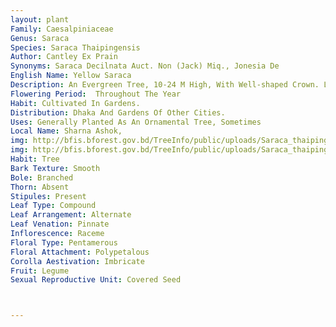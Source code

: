 ```yaml
---
layout: plant
Family: Caesalpiniaceae
Genus: Saraca
Species: Saraca Thaipingensis
Author: Cantley Ex Prain
Synonyms: Saraca Decilnata Auct. Non (Jack) Miq., Jonesia De
English Name: Yellow Saraca
Description: An Evergreen Tree, 10-24 M High, With Well-shaped Crown. Leaves Pinnately Compound, Large, Rachis 20-56 Cm Long, Glabrous, Leaflets 7-32 Ã— 3-9 Cm, Oblong-lanceolate, Thick, Leathery Or Chartaceous, Acute To Acuminate At The Base, Glabrous, Dark Brown When Dry, Lateral Nerves 6-12 Pairs, Curved Along The Margin, Petiolules 1.0-1.5 Cm Long. Inflorescence Loosely Compact Corymbs, 17-35 Cm Wide (sometimes Up To 40 Cm Wide) With Main Branches 7-18 Cm Long, 3-10 Mm In Diameter. Flowers Apetalous, Golden-yellow To Pale Orange, Tubular, Bracts Ovate, 12-35 Ã— 7-22 Mm, Fugacious, Bracteoles 2, Oblong-lanceolate, Fugacious, Pedicels C 10 Mm Long, Bracteoles 2-5 Mm Long, Receptacles 1.2-2.6 Cm Long. Sepals 4, 5-10 Ã— 2.3-5.0 Mm, Yellow. Stamens 3-6, Filaments 8-17 Mm Long, Free, Long Exserted, Anthers Ellipsoid Or Oblong, 1-2 Mm Long, Dorsifixed. Ovary Stalked, Sparsely Hairy Or Glabrous, Style Filiform, 1.0-1.5 Cm Long, Stigma Terminal, Minute. Fruit A Pod, 15-30 Ã— 3.5-6.0 Cm, Lanceolate-oblong, Pink, Purple-red, Rather Curved, Sometimes Up To 50 Ã— 10 Cm, Beaked, Beak C 1.5 Cm Long, Woody When Dry With 1-2 Cm Long Stalk, 2-valved, Dehiscent, Valves Coiling After Splitting. Seeds 1-8 Per Pod, 3.6-3.8 Ã— 2.0-2.4 Cm.
Flowering Period:  Throughout The Year
Habit: Cultivated In Gardens.
Distribution: Dhaka And Gardens Of Other Cities.
Uses: Generally Planted As An Ornamental Tree, Sometimes
Local Name: Sharna Ashok, 
img: http://bfis.bforest.gov.bd/TreeInfo/public/uploads/Saraca_thaipingensis-2.jpg
img: http://bfis.bforest.gov.bd/TreeInfo/public/uploads/Saraca_thaipingensis.jpg
Habit: Tree
Bark Texture: Smooth
Bole: Branched
Thorn: Absent
Stipules: Present
Leaf Type: Compound
Leaf Arrangement: Alternate
Leaf Venation: Pinnate
Inflorescence: Raceme
Floral Type: Pentamerous
Floral Attachment: Polypetalous
Corolla Aestivation: Imbricate
Fruit: Legume
Sexual Reproductive Unit: Covered Seed



---
```


